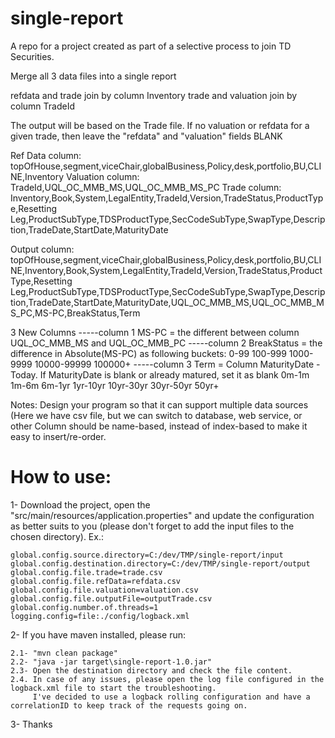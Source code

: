 # single-report
A repo for a project created as part of a selective process to join TD Securities.

Merge all 3 data files into a single report

refdata and trade join by column Inventory
trade and valuation join by column TradeId

The output will be based on the Trade file.  If no valuation or refdata for a given trade, then leave the "refdata" and "valuation" fields BLANK

Ref Data column:
topOfHouse,segment,viceChair,globalBusiness,Policy,desk,portfolio,BU,CLINE,Inventory
Valuation column:
TradeId,UQL_OC_MMB_MS,UQL_OC_MMB_MS_PC
Trade column:
Inventory,Book,System,LegalEntity,TradeId,Version,TradeStatus,ProductType,Resetting Leg,ProductSubType,TDSProductType,SecCodeSubType,SwapType,Description,TradeDate,StartDate,MaturityDate

Output column:
topOfHouse,segment,viceChair,globalBusiness,Policy,desk,portfolio,BU,CLINE,Inventory,Book,System,LegalEntity,TradeId,Version,TradeStatus,ProductType,Resetting Leg,ProductSubType,TDSProductType,SecCodeSubType,SwapType,Description,TradeDate,StartDate,MaturityDate,UQL_OC_MMB_MS,UQL_OC_MMB_MS_PC,MS-PC,BreakStatus,Term


3 New Columns
-----column 1 
MS-PC = the different between column UQL_OC_MMB_MS and UQL_OC_MMB_PC
-----column 2
BreakStatus = the difference in Absolute(MS-PC) as following buckets:
0-99
100-999
1000-9999
10000-99999
100000+
-----column 3
Term = Column MaturityDate - Today. If MaturityDate is blank or already matured, set it as blank
0m-1m
1m-6m
6m-1yr
1yr-10yr
10yr-30yr
30yr-50yr
50yr+

Notes:
Design your program so that it can support multiple data sources (Here we have csv file, but we can switch to database, web service, or other 
Column should be name-based, instead of index-based to make it easy to insert/re-order.


# How to use:
1- Download the project, open the "src/main/resources/application.properties" and update the configuration as better suits to you (please don't forget to add the input files to the chosen directory). Ex.:

    global.config.source.directory=C:/dev/TMP/single-report/input
    global.config.destination.directory=C:/dev/TMP/single-report/output
    global.config.file.trade=trade.csv
    global.config.file.refData=refdata.csv
    global.config.file.valuation=valuation.csv
    global.config.file.outputFile=outputTrade.csv
    global.config.number.of.threads=1
    logging.config=file:./config/logback.xml

2- If you have maven installed, please run:

    2.1- "mvn clean package"
    2.2- "java -jar target\single-report-1.0.jar"
    2.3- Open the destination directory and check the file content.
    2.4. In case of any issues, please open the log file configured in the logback.xml file to start the troubleshooting. 
         I've decided to use a logback rolling configuration and have a correlationID to keep track of the requests going on.
    
3- Thanks
